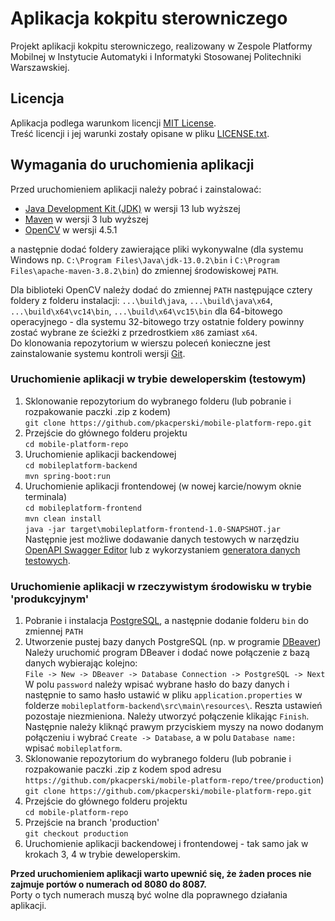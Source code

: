 # Aplikacja kokpitu sterowniczego

Projekt aplikacji kokpitu sterowniczego, realizowany w Zespole Platformy Mobilnej w Instytucie Automatyki i Informatyki Stosowanej Politechniki Warszawskiej.

## Licencja

Aplikacja podlega warunkom licencji [MIT License](https://choosealicense.com/licenses/mit).  
Treść licencji i jej warunki zostały opisane w pliku [LICENSE.txt](https://github.com/pkacperski/mobile-platform-repo/blob/develop/LICENSE.txt).

## Wymagania do uruchomienia aplikacji

Przed uruchomieniem aplikacji należy pobrać i zainstalować:  
- [Java Development Kit (JDK)](https://www.oracle.com/java/technologies/downloads) w wersji 13 lub wyższej
- [Maven](https://maven.apache.org/download.cgi) w wersji 3 lub wyższej  
- [OpenCV](https://opencv.org/opencv-4-5-1) w wersji 4.5.1

a następnie dodać foldery zawierające pliki wykonywalne (dla systemu Windows np. `C:\Program Files\Java\jdk-13.0.2\bin` i `C:\Program Files\apache-maven-3.8.2\bin`) do zmiennej środowiskowej `PATH`.

Dla biblioteki OpenCV należy dodać do zmiennej `PATH` następujące cztery foldery z folderu instalacji: `...\build\java`, `...\build\java\x64`, `...\build\x64\vc14\bin`, `...\build\x64\vc15\bin` dla 64-bitowego operacyjnego - dla systemu 32-bitowego trzy ostatnie foldery powinny zostać wybrane ze ścieżki z przedrostkiem `x86` zamiast `x64`.  
Do klonowania repozytorium w wierszu poleceń konieczne jest zainstalowanie systemu kontroli wersji [Git](https://git-scm.com/downloads).

### Uruchomienie aplikacji w trybie deweloperskim (testowym)

1. Sklonowanie repozytorium do wybranego folderu (lub pobranie i rozpakowanie paczki .zip z kodem)   
`git clone https://github.com/pkacperski/mobile-platform-repo.git`
2. Przejście do głównego folderu projektu  
`cd mobile-platform-repo`
3. Uruchomienie aplikacji backendowej  
`cd mobileplatform-backend`  
`mvn spring-boot:run`
4. Uruchomienie aplikacji frontendowej (w nowej karcie/nowym oknie terminala)  
`cd mobileplatform-frontend`  
`mvn clean install`  
`java -jar target\mobileplatform-frontend-1.0-SNAPSHOT.jar`  
Następnie jest możliwe dodawanie danych testowych w narzędziu [OpenAPI Swagger Editor](https://swagger.io/tools/swagger-editor/download) lub z wykorzystaniem [generatora danych testowych](https://github.com/pawelzakieta97/platforma-mobilna-sterowanie).

### Uruchomienie aplikacji w rzeczywistym środowisku w trybie 'produkcyjnym'

1. Pobranie i instalacja [PostgreSQL](https://www.postgresql.org/download), a następnie dodanie folderu `bin` do zmiennej `PATH`  
2. Utworzenie pustej bazy danych PostgreSQL (np. w programie [DBeaver](https://dbeaver.io/download))  
Należy uruchomić program DBeaver i dodać nowe połączenie z bazą danych wybierając kolejno:  
`File -> New -> DBeaver -> Database Connection -> PostgreSQL -> Next`  
W polu `password` należy wpisać wybrane hasło do bazy danych i następnie to samo hasło ustawić w pliku `application.properties` w folderze `mobileplatform-backend\src\main\resources\`. Reszta ustawień pozostaje niezmieniona. Należy utworzyć połączenie klikając `Finish`.  
Następnie należy kliknąć prawym przyciskiem myszy na nowo dodanym połączeniu i wybrać `Create -> Database`, a w polu `Database name:` wpisać `mobileplatform`.
3. Sklonowanie repozytorium do wybranego folderu (lub pobranie i rozpakowanie paczki .zip z kodem spod adresu `https://github.com/pkacperski/mobile-platform-repo/tree/production`)  
`git clone https://github.com/pkacperski/mobile-platform-repo.git`  
4. Przejście do głównego folderu projektu  
`cd mobile-platform-repo`  
5. Przejście na branch 'production'  
`git checkout production`
6. Uruchomienie aplikacji backendowej i frontendowej - tak samo jak w krokach 3, 4 w trybie deweloperskim.

**Przed uruchomieniem aplikacji warto upewnić się, że żaden proces nie zajmuje portów o numerach od 8080 do 8087.**  
Porty o tych numerach muszą być wolne dla poprawnego działania aplikacji.
